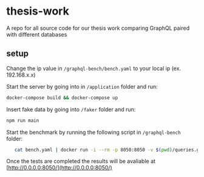 # thesis-work
A repo for all source code for our thesis work comparing GraphQL paired with different databases

## setup

Change the ip value in `/graphql-bench/bench.yaml` to your local ip (ex. 192.168.x.x)

Start the server by going into in `/application` folder and run: 

```bash
docker-compose build && docker-compose up
``` 

Insert fake data by going into `/faker` folder and run: 
```bash
npm run main
```

Start the benchmark by running the following script in `/graphql-bench` folder:

```bash
   cat bench.yaml | docker run -i --rm -p 8050:8050 -v $(pwd)/queries.graphql:/graphql-bench/ws/queries.graphql hasura/graphql-bench:v0.3.1
```

Once the tests are completed the results will be avaliable at [http://0.0.0.0:8050/](http://0.0.0.0:8050/)
